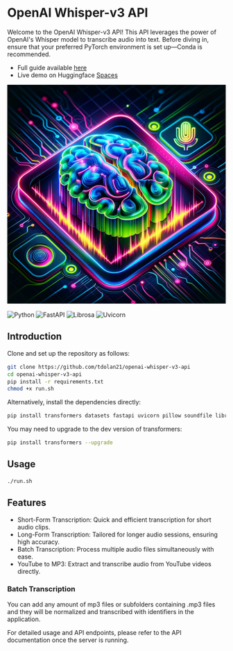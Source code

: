 # OpenAI Whisper-v3 API

Welcome to the OpenAI Whisper-v3 API! This API leverages the power of OpenAI's Whisper model to transcribe audio into text. Before diving in, ensure that your preferred PyTorch environment is set up—Conda is recommended.

- Full guide available [here](https://tims-tutorials.vercel.app/blog/whisper-v3)
- Live demo on Huggingface [Spaces](https://huggingface.co/spaces/macadeliccc/whisper-large-v3-yt-mp3-batch)

![Whisper-v3](assets/whisper-v3-thumbnail.png)

![Python](https://img.shields.io/badge/python-v3.7+-blue.svg)
![FastAPI](https://img.shields.io/badge/FastAPI-0.65.2-009688?style=flat&logo=fastapi)
![Librosa](https://img.shields.io/badge/Librosa-1.0.1-yellowgreen)
![Uvicorn](https://img.shields.io/badge/Uvicorn-0.11.8-red)

## Introduction


Clone and set up the repository as follows:

```bash
git clone https://github.com/tdolan21/openai-whisper-v3-api
cd openai-whisper-v3-api
pip install -r requirements.txt
chmod +x run.sh
```
Alternatively, install the dependencies directly:

```bash
pip install transformers datasets fastapi uvicorn pillow soundfile librosa pydub yt-dlp
```

You may need to upgrade to the dev version of transformers:

```bash
pip install transformers --upgrade
```

## Usage

```bash
./run.sh
```


## Features

+ Short-Form Transcription: Quick and efficient transcription for short audio clips.
+ Long-Form Transcription: Tailored for longer audio sessions, ensuring high accuracy.
+ Batch Transcription: Process multiple audio files simultaneously with ease.
+ YouTube to MP3: Extract and transcribe audio from YouTube videos directly.

### Batch Transcription

You can add any amount of mp3 files or subfolders containing .mp3 files and they will be normalized and transcribed with identifiers in the application.

For detailed usage and API endpoints, please refer to the API documentation once the server is running.


